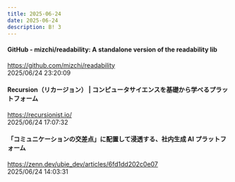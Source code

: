 ```yaml
---
title: 2025-06-24
date: 2025-06-24
description: B! 3
---
```


#### GitHub - mizchi/readability: A standalone version of the readability lib
https://github.com/mizchi/readability<br>
2025/06/24 23:20:09<br>


#### Recursion（リカージョン） | コンピュータサイエンスを基礎から学べるプラットフォーム
https://recursionist.io/<br>
2025/06/24 17:07:32<br>


#### 「コミュニケーションの交差点」に配置して浸透する、社内生成 AI プラットフォーム
https://zenn.dev/ubie_dev/articles/6fd1dd202c0e07<br>
2025/06/24 14:03:31<br>


